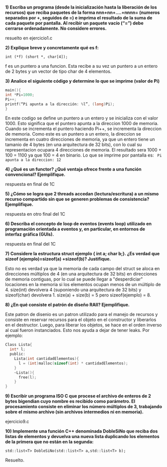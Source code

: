 **1) Escriba un programa (desde la inicialización hasta la liberación de los recursos) que reciba paquetes de la forma nnn+nn+....+nnnn= (numeros separados por +, seguidos de =) e imprima el resultado de la suma de cada paquete por pantalla. Al recibir un paquete vacío (“=”) debe cerrarse ordenadamente. No considere errores.**  

resuelto en ejercicio1.c

**2) Explique breve y concretamente qué es f:**  
```
int (*f) (short *, char[4]);
```

f es un puntero a una funcion. Esta recibe a su vez un puntero a un entero de 2 bytes y un vector de tipo char de 4 elementos.  

**3) Analice el siguiente código y determine lo que se imprime (valor de Pi)**  

```c
main(){
int *Pi=1000;
Pi++;
printf(“Pi apunta a la dirección: %l”, (long)Pi);
}
```  

En este codigo se define un puntero a un entero y se inicializa con el valor 1000. Esto significa que el puntero apunta a la direccion 1000 de memoria. Cuando se incrementa el puntero haciendo Pi++, se incrementa la direccion de memoria. Como este es un puntero a un entero, la direccion se incrementa en cuatro direcciones de memoria, ya que un entero tiene un tamanio de 4 bytes (en una arquitectura de 32 bits), con lo cual su representacion ocupara 4 direcciones de memoria. El resultado sera 1000 + 100 = 1100 ya que 100 = 4 en binario. Lo que se imprime por pantalla es: ``` Pi apunta a la direccion: 12```

**4) ¿Qué es un functor? ¿Qué ventaja ofrece frente a una función convencional? Ejemplifique.**  

respuesta en final de 1C

**5) ¿Cómo se logra que 2 threads accedan (lectura/escritura) a un mismo recurso compartido sin que se generen problemas de consistencia? Ejemplifique.**    

respuesta en otro final del 1C

**6) Describa el concepto de loop de eventos (events loop) utilizado en programación orientada a eventos y, en particular, en entornos de interfaz gráfica (GUIs).**  

respuesta en final del 1C

**7) Considere la estructura struct ejemplo { int a; char b;}. ¿Es verdad que sizeof (ejemplo)=sizeof(a) +sizeof(b)? Justifique.**  

Esto no es verdad ya que la memoria de cada campo del struct se aloca en direcciones múltiplos de 4 (en una arquitectura de 32 bits) en direcciones de memoria contiguas, por lo cual se puede llegar a "desperdiciar" locaciones en la memoria si los elementos ocupan menos de un múltiplo de 4. size(int) devolvera 4 (suponiendo una arquitectura de 32 bits) y sizeof(char) devolvera 1. size(a) + size(b) = 5 pero sizeof(ejemplo) = 8.

**8) ¿En qué consiste el patrón de diseño RAII? Ejemplifique.**   

Este patron de disenio es un patron utilizado para el manejo de recursos y consiste en reservar recursos para el objeto en el constructor y liberarlos en el destructor. Luego, para liberar los objetos, se hace en el orden inverso al cual fueron instanciados. Esto nos ayuda a dejar de tener leaks. Por ejemplo:

```c
Class Lista{
  int* l;
  public:
    Lista(int cantidadElementos){
      l = (int)malloc(sizeof(int) * cantidadElementos);
    }
    ~Lista(){
      free(l);
    }
}
```

**9) Escribir un programa ISO C que procese el archivo de enteros de 2 bytes bigendian cuyo nombre es recibido como parámetro. El procesamiento consiste en eliminar los número múltiplos de 3, trabajando sobre el mismo archivo (sin archivos intermedios ni en memoria).**  

ejercicio9.c

**10) Implemente una función C++ denominada DobleSiNo que reciba dos listas de elementos y devuelva una nueva lista duplicando los elementos de la primera que no están en la segunda:**  
```
std::list<T> DobleSiNo(std::list<T> a,std::list<T> b);
```  
Resuelto.
